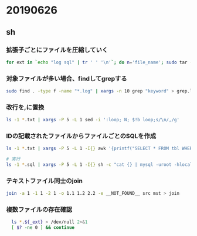 # 20190626

## sh


### 拡張子ごとにファイルを圧縮していく
```sh
for ext in `echo "log sql" | tr ' ' '\n'`; do n='file_name'; sudo tar --remove-files -czvf ${n}.${ext}.tgz ${n}_*.${ext}; done
```

### 対象ファイルが多い場合、findしてgrepする
```sh
sudo find . -type f -name "*.log" | xargs -n 10 grep "keyword" > grep.log
```

### 改行を,に置換
```sh
ls -1 *.txt | xargs -P 5 -L 1 sed -i ':loop; N; $!b loop;s/\n/,/g'
```

### IDの記載されたファイルからファイルごとのSQLを作成
```sh
ls -1 *.txt | xargs -P 5 -L 1 -I{} awk '{printf("SELECT * FROM tbl WHERE id IN (%s);", $1) > "{}.sql"}' {}

# 実行
ls -1 *.sql | xargs -P 5 -L 1 -I{} sh -c "cat {} | mysql -uroot -hlocalhost db -Ns > {}.log"
```

### テキストファイル同士のjoin
```sh
join -a 1 -1 1 -2 1 -o 1.1 1.2 2.2 -e __NOT_FOUND__ src mst > join
```

### 複数ファイルの存在確認
```sh
  ls *.${_ext} > /dev/null 2>&1 
  [ $? -ne 0 ] && continue
```

```sh
```

```sh
```